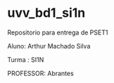 # uvv_bd1_si1n
Repositorio para entrega de PSET1

Aluno: Arthur Machado Silva

Turma : SI1N 

PROFESSOR: Abrantes




